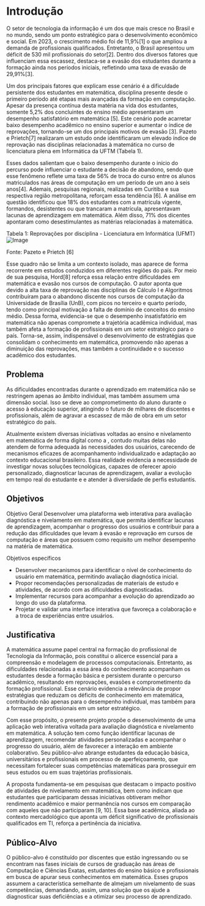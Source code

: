 # Introdução

O setor de tecnologia da informação é um dos que mais cresce no Brasil e no mundo, sendo um ponto estratégico para o desenvolvimento econômico e social. Em 2023, o crescimento médio foi de 11,9%[1] o que ampliou a demanda de profissionais qualificados. Entretanto, o Brasil apresentou um déficit de 530 mil profissionais do setor[2]. Dentro dos diversos fatores que influenciam essa escassez, destaca-se a evasão dos estudantes durante a formação ainda nos períodos iniciais, refletindo uma taxa de evasão de 29,91%[3].

Um dos principais fatores que explicam esse cenário é a dificuldade persistente dos estudantes em matemática, disciplina presente desde o primeiro período até etapas mais avançadas da formação em computação. Apesar da presença contínua desta matéria na vida dos estudantes, somente 5,2% dos concluintes do ensino médio apresentaram um desempenho satisfatório em matemática [5]. Este cenário pode acarretar baixo desempenho acadêmico no ensino superior e aumentar o índice de reprovações, tornando-se um dos principais motivos de evasão [3]. Pazeto e Prietch[7] realizaram um estudo onde identificaram um elevado índice de reprovação nas disciplinas relacionadas à matemática no curso de licenciatura plena em Informática da UFTM (Tabela 1). 

Esses dados salientam que o baixo desempenho durante o início do percurso pode influenciar o estudante a decisão de abandono, sendo que esse fenômeno reflete uma taxa de 56% de troca do curso entre os alunos matriculados nas áreas de computação em um período de um ano à seis anos[4]. 
Ademais, pesquisas regionais, realizadas em Curitiba e sua respectiva região metropolitana, reforçam essa tendência [6]. A análise em questão identificou que 18% dos estudantes com a matrícula vigente, formandos, desistentes ou que trancaram a matrícula, apresentavam lacunas de aprendizagem em matemática. Além disso, 71% dos dicentes apontaram como desestimulantes as matérias relacionadas à matemática. 

Tabela 1: Reprovações por disciplina - Licenciatura em Informática (UFMT)
![Image](https://github.com/user-attachments/assets/9b6d20e0-389e-4763-8cc0-abf37bfc3cf5)
 
Fonte: Pazeto e Prietch [6]

Esse quadro não se limita a um contexto isolado, mas aparece de forma recorrente em estudos conduzidos em diferentes regiões do país. Por meio de sua pesquisa, Hord[8] reforça essa relação entre dificuldades em matemática e evasão nos cursos de computação. O autor aponta que devido a alta taxa de reprovação nas disciplinas de Cálculo I e Algoritmos contribuíram para o abandono discente nos cursos de computação da Universidade de Brasília (UnB), com picos no terceiro e quarto período, tendo como principal motivação a falta de domínio de conceitos do ensino médio. Dessa forma, evidencia-se que o desempenho insatisfatório em matemática não apenas compromete a trajetória acadêmica individual, mas também afeta a formação de profissionais em um setor estratégico para o país. Torna-se, assim, indispensável o desenvolvimento de estratégias que consolidam o conhecimento em matemática, promovendo não apenas a diminuição das reprovações, mas também a continuidade e o sucesso acadêmico dos estudantes.

## Problema

As dificuldades encontradas durante o aprendizado em matemática não se restringem apenas ao âmbito individual, mas também assumem uma dimensão social. Isso se deve ao comprometimento do aluno durante o acesso à educação superior, atingindo o futuro de milhares de discentes e profissionais, além de agravar a escassez de mão de obra em um setor estratégico do país. 

Atualmente existem diversas iniciativas voltadas ao ensino e nivelamento em matemática de forma digital como a , contudo muitas delas não atendem de forma adequada às necessidades dos usuários, carecendo de mecanismos eficazes de acompanhamento individualizado e adaptação ao contexto educacional brasileiro. 
Essa realidade evidencia a necessidade de investigar novas soluções tecnológicas, capazes de oferecer apoio personalizado, diagnosticar lacunas de aprendizagem, avaliar a evolução em tempo real do estudante e  e atender à diversidade de perfis estudantis.

## Objetivos

Objetivo Geral 
Desenvolver uma plataforma web interativa para avaliação diagnóstica e nivelamento em matemática, que permita identificar lacunas de aprendizagem, acompanhar o progresso dos usuários e contribuir para a redução das dificuldades que levam à evasão e reprovação em cursos de computação e áreas que possuem como requisito um melhor desempenho na matéria de matemática. 

Objetivos específicos

- Desenvolver mecanismos para identificar o nível de conhecimento do usuário em matemática, permitindo avaliação diagnóstica inicial.
- Propor recomendações personalizadas de materiais de estudo e atividades, de acordo com as dificuldades diagnosticadas.
- Implementar recursos para acompanhar a evolução do aprendizado ao longo do uso da plataforma.
- Projetar e validar uma interface interativa que favoreça a colaboração e a troca de experiências entre usuários. 

## Justificativa

A matemática assume papel central na formação do profissional de Tecnologia da Informação, pois constitui o alicerce essencial para a compreensão e modelagem de processos computacionais. Entretanto, as dificuldades relacionadas a essa área do conhecimento acompanham os estudantes desde a formação básica e persistem durante o percurso acadêmico, resultando em reprovações, evasões e comprometimento da formação profissional. Esse cenário evidencia a relevância de propor estratégias que reduzam os déficits de conhecimento em matemática, contribuindo não apenas para o desempenho individual, mas também para a formação de profissionais em um setor estratégico.

Com esse propósito, o presente projeto propõe o desenvolvimento de uma aplicação web interativa voltada para avaliação diagnóstica e nivelamento em matemática. A solução tem como função identificar lacunas de aprendizagem, recomendar atividades personalizadas e acompanhar o progresso do usuário, além de favorecer a interação em ambiente colaborativo. Seu público-alvo abrange estudantes da educação básica, universitários e profissionais em processo de aperfeiçoamento, que necessitam fortalecer suas competências matemáticas para prosseguir em seus estudos ou em suas trajetórias profissionais.

A proposta fundamenta-se em pesquisas que destacam o impacto positivo de atividades de nivelamento em matemática, bem como indicam que estudantes que participaram dessas iniciativas obtiveram melhor rendimento acadêmico e maior permanência nos cursos em comparação com aqueles que não participaram [9, 10]. Essa base acadêmica, aliada ao contexto mercadológico que aponta um déficit significativo de profissionais qualificados em TI, reforça a pertinência da iniciativa.


## Público-Alvo

O público-alvo é constituído por discentes que estão ingressando ou se encontram nas fases iniciais de cursos de graduação nas áreas de Computação e Ciências Exatas, estudantes do ensino básico e profissionais em busca de apurar seus conhecimentos em matemática. Esses grupos assumem a característica semelhante de almejam um nivelamento de suas competências, demandando, assim, uma solução que os ajude a diagnosticar suas deficiências e a otimizar seu processo de aprendizado.
